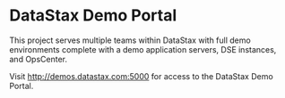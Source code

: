 # DataStax Demo Portal

This project serves multiple teams within DataStax with full demo environments
complete with a demo application servers, DSE instances, and OpsCenter.

Visit http://demos.datastax.com:5000 for access to the DataStax Demo Portal.

